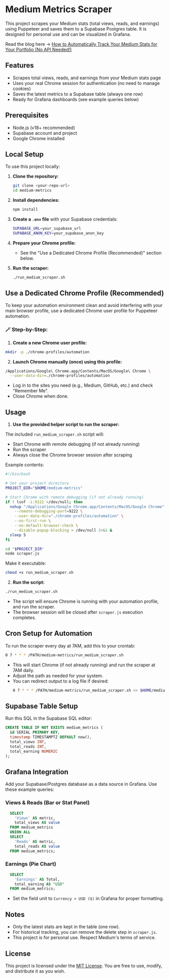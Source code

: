 # Medium Metrics Scraper

This project scrapes your Medium stats (total views, reads, and earnings) using Puppeteer and saves them to a Supabase Postgres table. It is designed for personal use and can be visualized in Grafana.

Read the blog here -> [How to Automatically Track Your Medium Stats for Your Portfolio (No API Needed!)](https://minimaldevops.com/how-to-automatically-track-your-medium-stats-for-your-portfolio-no-api-needed-0cae10ed8796)

## Features
- Scrapes total views, reads, and earnings from your Medium stats page
- Uses your real Chrome session for authentication (no need to manage cookies)
- Saves the latest metrics to a Supabase table (always one row)
- Ready for Grafana dashboards (see example queries below)

## Prerequisites
- Node.js (v18+ recommended)
- Supabase account and project
- Google Chrome installed

## Local Setup

To use this project locally:

1. **Clone the repository:**
   ```sh
   git clone <your-repo-url>
   cd medium-metrics
   ```

2. **Install dependencies:**
   ```sh
   npm install
   ```

3. **Create a `.env` file** with your Supabase credentials:
   ```sh
   SUPABASE_URL=your_supabase_url
   SUPABASE_ANON_KEY=your_supabase_anon_key
   ```

4. **Prepare your Chrome profile:**
   - See the "Use a Dedicated Chrome Profile (Recommended)" section below.

5. **Run the scraper:**
   ```sh
   ./run_medium_scraper.sh
   ```

## Use a Dedicated Chrome Profile (Recommended)

To keep your automation environment clean and avoid interfering with your main browser profile, use a dedicated Chrome user profile for Puppeteer automation.

### 🪄 Step-by-Step:

1. **Create a new Chrome user profile:**

```bash
mkdir -p ./chrome-profiles/automation
```

2. **Launch Chrome manually (once) using this profile:**

```bash
/Applications/Google\ Chrome.app/Contents/MacOS/Google\ Chrome \
  --user-data-dir=./chrome-profiles/automation
```

- Log in to the sites you need (e.g., Medium, GitHub, etc.) and check "Remember Me".
- Close Chrome when done.

## Usage

1. **Use the provided helper script to run the scraper:**

The included `run_medium_scraper.sh` script will:
- Start Chrome with remote debugging (if not already running)
- Run the scraper
- Always close the Chrome browser session after scraping

Example contents:
```sh
#!/bin/bash

# Set your project directory
PROJECT_DIR="$HOME/medium-metrics"

# Start Chrome with remote debugging (if not already running)
if ! lsof -i:9222 >/dev/null; then
  nohup "/Applications/Google Chrome.app/Contents/MacOS/Google Chrome" \
    --remote-debugging-port=9222 \
    --user-data-dir="./chrome-profiles/automation" \
    --no-first-run \
    --no-default-browser-check \
    --disable-popup-blocking > /dev/null 2>&1 &
  sleep 5
fi

cd "$PROJECT_DIR"
node scraper.js
```

Make it executable:
```sh
chmod +x run_medium_scraper.sh
```

2. **Run the script:**

```sh
./run_medium_scraper.sh
```

- The script will ensure Chrome is running with your automation profile, and run the scraper.
- The browser session will be closed after `scraper.js` execution completes.

## Cron Setup for Automation

To run the scraper every day at 7AM, add this to your crontab:

```sh
0 7 * * * /PATH/medium-metrics/run_medium_scraper.sh
```

- This will start Chrome (if not already running) and run the scraper at 7AM daily.
- Adjust the path as needed for your system.
- You can redirect output to a log file if desired:
  ```sh
  0 7 * * * /PATH/medium-metrics/run_medium_scraper.sh >> $HOME/medium-scraper.log 2>&1
  ```

## Supabase Table Setup

Run this SQL in the Supabase SQL editor:

```sql
CREATE TABLE IF NOT EXISTS medium_metrics (
  id SERIAL PRIMARY KEY,
  timestamp TIMESTAMPTZ DEFAULT now(),
  total_views INT,
  total_reads INT,
  total_earning NUMERIC
);
```

## Grafana Integration

Add your Supabase/Postgres database as a data source in Grafana. Use these example queries:

### Views & Reads (Bar or Stat Panel)
```sql
  SELECT
    'Views' AS metric,
    total_views AS value
  FROM medium_metrics
  UNION ALL
  SELECT
    'Reads' AS metric,
    total_reads AS value
  FROM medium_metrics;
```

### Earnings (Pie Chart)
```sql
  SELECT
    'Earnings' AS Total,
    total_earning AS "USD"
  FROM medium_metrics;
```
- Set the field unit to `Currency > USD ($)` in Grafana for proper formatting.

## Notes
- Only the latest stats are kept in the table (one row).
- For historical tracking, you can remove the delete step in `scraper.js`.
- This project is for personal use. Respect Medium's terms of service.


## License

This project is licensed under the [MIT License](LICENSE). You are free to use, modify, and distribute it as you wish.
